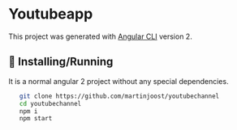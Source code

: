 # Youtubeapp

This project was generated with [Angular CLI](https://github.com/angular/angular-cli) version 2.

## :tada: Installing/Running
It is a normal angular 2 project without any special dependencies.

```sh
   git clone https://github.com/martinjoost/youtubechannel
   cd youtubechannel
   npm i
   npm start
```